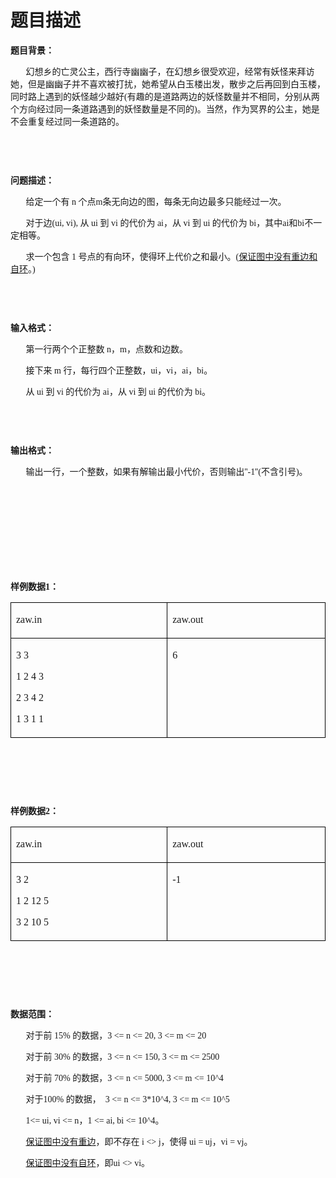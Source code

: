 # 题目描述


<p class="Standard">
<b><span style="font-family:文泉驿微米黑;">题目背景：<span></span></span></b> 
</p>
<p class="Standard">
<span style="font-family:文泉驿微米黑;">       </span><span style="font-family:文泉驿微米黑;">幻想乡的亡灵公主，西行寺幽幽子，在幻想乡很受欢迎，经常有妖怪来拜访她，但是幽幽子并不喜欢被打扰，她希望从白玉楼出发，散步之后再回到白玉楼，同时路上遇到的妖怪越少越好<span>(</span>有趣的是道路两边的妖怪数量并不相同，分别从两个方向经过同一条道路遇到的妖怪数量是不同的<span>)</span>。当然，作为冥界的公主，她是不会重复经过同一条道路的。<span></span></span> 
</p>
<p class="Standard">
<span style="font-family:文泉驿微米黑;"> </span> 
</p>
<p class="Standard">
<span style="font-family:文泉驿微米黑;"> </span> 
</p>
<p class="Standard">
<b><span style="font-family:文泉驿微米黑;">问题描述：<span></span></span></b> 
</p>
<p class="Standard">
<span style="font-family:文泉驿微米黑;">       </span><span style="font-family:文泉驿微米黑;">给定一个有<span> n </span>个点<span>m</span>条无向边的图，每条无向边最多只能经过一次。<span></span></span> 
</p>
<p class="Standard">
<span style="font-family:文泉驿微米黑;">       </span><span style="font-family:文泉驿微米黑;">对于边<span>(ui,
vi), </span>从<span> ui </span>到<span> vi </span>的代价为<span> ai</span>，从<span> vi </span>到<span> ui </span>的代价为<span> bi</span>，其中<span>ai</span>和<span>bi</span>不一定相等。<span></span></span> 
</p>
<p class="Standard">
<span style="font-family:文泉驿微米黑;">       </span><span style="font-family:文泉驿微米黑;">求一个包含<span> 1 </span>号点的有向环，使得环上代价之和最小。<span>(</span><u>保证图中没有重边和自环</u>。<span>)</span></span> 
</p>
<p class="Standard">
<span style="font-family:文泉驿微米黑;"> </span> 
</p>
<p class="Standard">
<span style="font-family:文泉驿微米黑;"> </span> 
</p>
<p class="Standard">
<b><span style="font-family:文泉驿微米黑;">输入格式：<span></span></span></b> 
</p>
<p class="Standard">
<span style="font-family:文泉驿微米黑;">       </span><span style="font-family:文泉驿微米黑;">第一行两个个正整数<span> n</span>，<span>m</span>，点数和边数。<span></span></span> 
</p>
<p class="Standard">
<span style="font-family:文泉驿微米黑;">       </span><span style="font-family:文泉驿微米黑;">接下来<span> m </span>行，每行四个正整数，<span>ui</span>，<span>vi</span>，<span>ai</span>，<span>bi</span>。<span></span></span> 
</p>
<p class="Standard">
<span style="font-family:文泉驿微米黑;">       </span><span style="font-family:文泉驿微米黑;">从<span> ui </span>到<span> vi </span>的代价为<span> ai</span>，从<span> vi </span>到<span> ui </span>的代价为<span> bi</span>。<span></span></span> 
</p>
<p class="Standard">
<span style="font-family:文泉驿微米黑;"> </span> 
</p>
<p class="Standard">
<span style="font-family:文泉驿微米黑;"> </span> 
</p>
<p class="Standard">
<b><span style="font-family:文泉驿微米黑;">输出格式：<span></span></span></b> 
</p>
<p class="Standard">
<span style="font-family:文泉驿微米黑;">       </span><span style="font-family:文泉驿微米黑;">输出一行，一个整数，如果有解输出最小代价，否则输出<span>&#39;&#39;-1&#39;&#39;(</span>不含引号<span>)</span>。<span></span></span> 
</p>
<p class="Standard">
<span style="font-family:文泉驿微米黑;"> </span> 
</p>
<p class="Standard">
<span style="font-family:文泉驿微米黑;"> </span> 
</p>
<p class="Standard">
<span style="font-family:文泉驿微米黑;"> </span> 
</p>
<p class="Standard">
<b><span style="font-family:文泉驿微米黑;"> </span></b> 
</p>
<p class="Standard">
<b><span style="font-family:文泉驿微米黑;"> </span></b> 
</p>
<p class="Standard">
<b><span style="font-family:文泉驿微米黑;">样例数据<span>1</span>：<span></span></span></b> 
</p>
<table class="MsoNormalTable ke-zeroborder" style="border-collapse:collapse;" border="0" cellpadding="0" cellspacing="0" width="643">
<tbody>
<tr>
<td style="border:solid black 1.0pt;" valign="top" width="321">
<p class="TableContents">
<span style="font-family:Ubuntu;">zaw.in</span> 
</p>
</td>
<td style="border:solid black 1.0pt;" valign="top" width="321">
<p class="TableContents">
<span style="font-family:Ubuntu;">zaw.out</span> 
</p>
</td>
</tr>
<tr>
<td style="border:solid black 1.0pt;" valign="top" width="321">
<p class="TableContents">
<span style="font-family:&#34;">3 3</span> 
</p>
<p class="TableContents">
<span style="font-family:&#34;">1 2 4 3</span> 
</p>
<p class="TableContents">
<span style="font-family:&#34;">2 3 4 2</span> 
</p>
<p class="TableContents">
<span style="font-family:&#34;">1 3 1 1</span> 
</p>
</td>
<td style="border:solid black 1.0pt;" valign="top" width="321">
<p class="TableContents">
<span style="font-family:&#34;">6</span> 
</p>
</td>
</tr>
</tbody>
</table>
<p class="Standard">
<span style="font-family:文泉驿微米黑;"> </span> 
</p>
<p class="Standard">
<b><span style="font-family:文泉驿微米黑;"> </span></b> 
</p>
<p class="Standard">
<b><span style="font-family:文泉驿微米黑;"> </span></b> 
</p>
<p class="Standard">
<b><span style="font-family:文泉驿微米黑;">样例数据<span>2</span>：<span></span></span></b> 
</p>
<table class="MsoNormalTable ke-zeroborder" style="border-collapse:collapse;" border="0" cellpadding="0" cellspacing="0" width="643">
<tbody>
<tr>
<td style="border:solid black 1.0pt;" valign="top" width="321">
<p class="TableContents">
<span style="font-family:Ubuntu;">zaw.in</span> 
</p>
</td>
<td style="border:solid black 1.0pt;" valign="top" width="321">
<p class="TableContents">
<span style="font-family:Ubuntu;">zaw.out</span> 
</p>
</td>
</tr>
<tr>
<td style="border:solid black 1.0pt;" valign="top" width="321">
<p class="TableContents">
<span style="font-family:&#34;">3 2</span> 
</p>
<p class="TableContents">
<span style="font-family:&#34;">1 2 12 5</span> 
</p>
<p class="TableContents">
<span style="font-family:&#34;">3 2 10 5</span> 
</p>
</td>
<td style="border:solid black 1.0pt;" valign="top" width="321">
<p class="TableContents">
<span style="font-family:&#34;">-1</span> 
</p>
</td>
</tr>
</tbody>
</table>
<p class="Standard">
<span style="font-family:文泉驿微米黑;"> </span> 
</p>
<p class="Standard">
<span style="font-family:文泉驿微米黑;"> </span> 
</p>
<p class="Standard">
<span style="font-family:文泉驿微米黑;"> </span> 
</p>
<p class="Standard">
<b><span style="font-family:文泉驿微米黑;">数据范围：<span></span></span></b> 
</p>
<p class="Standard">
<span style="font-family:文泉驿微米黑;">       </span><span style="font-family:文泉驿微米黑;">对于前<span> 15% </span>的数据，<span>3 &lt;= n &lt;= 20, 3 &lt;= m &lt;= 20</span></span> 
</p>
<p class="Standard">
<span style="font-family:文泉驿微米黑;">       </span><span style="font-family:文泉驿微米黑;">对于前<span> 30% </span>的数据，<span>3 &lt;= n &lt;= 150, 3 &lt;= m &lt;= 2500</span></span> 
</p>
<p class="Standard">
<span style="font-family:文泉驿微米黑;">       </span><span style="font-family:文泉驿微米黑;">对于前<span> 70% </span>的数据，<span>3 &lt;= n &lt;= 5000, 3 &lt;= m &lt;= 10^4</span></span> 
</p>
<p class="Standard">
<span style="font-family:文泉驿微米黑;">       </span><span style="font-family:文泉驿微米黑;">对于<span>100% </span>的数据，<span>  3 &lt;= n
&lt;= 3*10^4, 3 &lt;= m &lt;= 10^5</span></span> 
</p>
<p class="Standard">
<span style="font-family:文泉驿微米黑;">       1&lt;=
ui, vi &lt;= n</span><span style="font-family:文泉驿微米黑;">，<span>1 &lt;= ai, bi &lt;= 10^4</span>。<span></span></span> 
</p>
<p class="Standard">
<span style="font-family:文泉驿微米黑;">       </span><u><span style="font-family:文泉驿微米黑;">保证图中没有重边</span></u><span style="font-family:文泉驿微米黑;">，即不存在<span> i &lt;&gt; j</span>，使得<span> ui = uj</span>，<span>vi = vj</span>。<span></span></span> 
</p>
<p class="Standard">
<span style="font-family:文泉驿微米黑;">       </span><u><span style="font-family:文泉驿微米黑;">保证图中没有自环</span></u><span style="font-family:文泉驿微米黑;">，即<span>ui
&lt;&gt; vi</span>。<span></span></span> 
</p>
